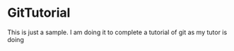 # GitTutorial

This is just a sample. I am doing it to complete a tutorial of git as my tutor is doing
